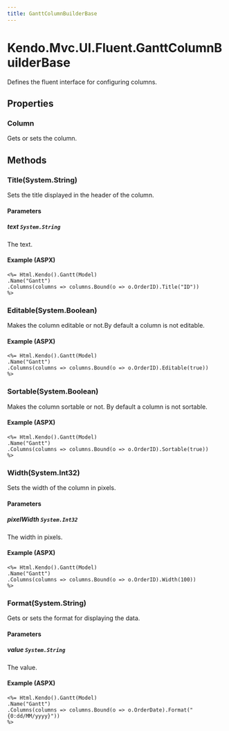 ```yaml
---
title: GanttColumnBuilderBase
---
```


# Kendo.Mvc.UI.Fluent.GanttColumnBuilderBase
Defines the fluent interface for configuring columns.



## Properties


### Column

Gets or sets the column.




## Methods


### Title(System.String)
Sets the title displayed in the header of the column.


#### Parameters

##### text `System.String`
The text.




#### Example (ASPX)
    <%= Html.Kendo().Gantt(Model)
    .Name("Gantt")
    .Columns(columns => columns.Bound(o => o.OrderID).Title("ID"))
    %>


### Editable(System.Boolean)
Makes the column editable or not.By default a column is not editable.




#### Example (ASPX)
    <%= Html.Kendo().Gantt(Model)
    .Name("Gantt")
    .Columns(columns => columns.Bound(o => o.OrderID).Editable(true))
    %>


### Sortable(System.Boolean)
Makes the column sortable or not. By default a column is not sortable.




#### Example (ASPX)
    <%= Html.Kendo().Gantt(Model)
    .Name("Gantt")
    .Columns(columns => columns.Bound(o => o.OrderID).Sortable(true))
    %>


### Width(System.Int32)
Sets the width of the column in pixels.


#### Parameters

##### pixelWidth `System.Int32`
The width in pixels.




#### Example (ASPX)
    <%= Html.Kendo().Gantt(Model)
    .Name("Gantt")
    .Columns(columns => columns.Bound(o => o.OrderID).Width(100))
    %>


### Format(System.String)
Gets or sets the format for displaying the data.


#### Parameters

##### value `System.String`
The value.




#### Example (ASPX)
    <%= Html.Kendo().Gantt(Model)
    .Name("Gantt")
    .Columns(columns => columns.Bound(o => o.OrderDate).Format("{0:dd/MM/yyyy}"))
    %>



